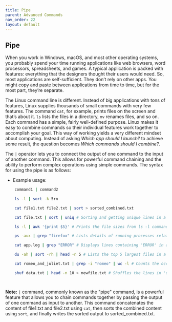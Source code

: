 ```yaml
---
title: Pipe
parent: Advanced Commands
nav_order: 22
layout: default
---
```


## Pipe

When you work in Windows, macOS, and most other operating systems, you probably spend your time running applications like web browsers, word processors, spreadsheets, and games. A typical application is packed with features: everything that the designers thought their users would need. So, most applications are self-sufficient. They don’t rely on other apps. You might copy and paste between applications from time to time, but for the most part, they’re separate.

The Linux command line is different. Instead of big applications with tons of features, Linux supplies thousands of small commands with very few features. The command `cat`, for example, prints files on the screen and that’s about it. `ls` lists the files in a directory, `mv` renames files, and so on. Each command has a simple, fairly well-defined purpose. Linux makes it easy to combine commands so their individual features work together to accomplish your goal. This way of working yields a very different mindset about computing. Instead of asking _Which app should I launch?_ to achieve some result, the question becomes _Which commands should I combine?_.

The `|` operator lets you to connect the output of one command to the input of another command. This allows for powerful command chaining and the ability to perform complex operations using simple commands. The syntax for using the pipe is as follows:

- Example usage:

```bash
    command1 | command2
```

```bash
    ls -l | sort -k 5rn
```

```bash
    cat file1.txt file2.txt | sort > sorted_combined.txt
```

```bash
    cat file.txt | sort | uniq # Sorting and getting unique lines in a file
```

```bash
    ls -l | awk '{print $5}' # Prints the file sizes from ls -l command
```

```bash
    ps -aux | grep "firefox" # Lists details of running processes related to Firefox
```

```bash
    cat app.log | grep "ERROR" # Displays lines containing 'ERROR' in app.log
```

```bash
    du -ah | sort -rh | head -n 5 # Lists the top 5 largest files in a directory
```

```bash
    cat romeo_and_juliet.txt | grep -i "romeo" | wc -l # Counts the occurrences of "Romeo" (case-insensitive) in the text file
```

```bash
    shuf data.txt | head -n 10 > newfile.txt # Shuffles the lines in 'data.txt', selects the first 10 lines, and saves them in 'newfile.txt'
```

```bash

```

```bash

```

**Note:** `|` command, commonly known as the "pipe" command, is a powerful feature that allows you to chain commands together by passing the output of one command as input to another. This command concatenates the content of file1.txt and file2.txt using `cat`, then sorts the combined content using `sort`, and finally writes the sorted output to sorted_combined.txt.
